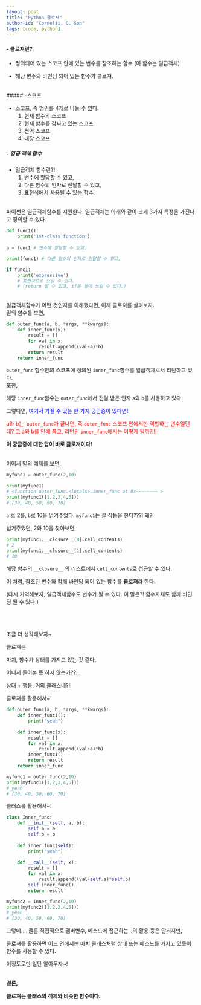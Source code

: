 ```yaml
---
layout: post
title: "Python 클로져"
author-id: "Cornelii. G. Son"
tags: [code, python]
---
```


#### - 클로져란?

- 정의되어 있는 스코프 안에 있는 변수를 참조하는 함수 (이 함수는 일급객체)

- 해당 변수와 바인딩 되어 있는 함수가 클로져.

<br>
##### -스코프

- 스코프, 즉 범위를 4개로 나눌 수 있다.
  1. 현재 함수의 스코프
  2. 현재 함수를 감싸고 있는 스코프
  3. 전역 스코프
  4. 내장 스코프

##### - 일급 객체 함수
- 일급객체 함수란?!
  1.  변수에 할당할 수 있고,
  2. 다른 함수의 인자로 전달할 수 있고,
  3. 표현식에서 사용될 수 있는 함수.

<br>
파이썬은 일급객체함수를 지원한다. 일급객체는 아래와 같이 크게 3가지 특정을 가진다고 정의할 수 있다. 


```python
def func1():
    print('1st-class function')
    
a = func1 # 변수에 할당할 수 있고,

print(func1) # 다른 함수의 인자로 전달할 수 있고,

if func1:
    print('expressive') 
    # 표현식으로 쓰일 수 있다. 
    # (return 될 수 있고, if문 등에 쓰일 수 있다.)
```

<br>
일급객체함수가 어떤 것인지를 이해했다면, 이제 클로져를 살펴보자.<br>
밑의 함수를 보면,

```python
def outer_func(a, b, *args, **kwargs):
    def inner_func(x):
        result = []
        for val in x:
            result.append((val+a)*b)
        return result
    return inner_func
```

`outer_func` 함수안의 스코프에 정의된 `inner_func`함수를 일급객체로서 리턴하고 있다. 
<br>또한,



해당 `inner_func`함수는 `outer_func`에서 전달 받은 인자 `a`와 `b`를 사용하고 있다.

그렇다면, <span style="color:blue;">여기서 가질 수 있는 한 가지 궁금증이 있다면!</span>

<span style="color:red;">a와 b는  `outer_func`가 끝나면, 즉 `outer_func` 스코프 안에서만 역할하는 변수일텐데? 그 a와 b를 안에 품고, 리턴된 `inner_func`에서는 어떻게 될까?!!!</span>

**이 궁금증에 대한 답이 바로 클로져이다!**


<br>
이어서 밑의 예제를 보면,

```python
myfunc1 = outer_func(2,10)

print(myfunc1)
# <function outer_func.<locals>.inner_func at 0x~~~~~~~~ >
print(myfunc1([1,2,3,4,5]))
# [30, 40, 50, 60, 70]
```

`a` 로 2를, `b`로 10을 넘겨주었다.  `myfunc1`는 잘 작동을 한다???! 왜?!

넘겨주었던, 2와 10을 찾아보면,

```python
print(myfunc1.__closure__[0].cell_contents)
# 2
print(myfunc1.__closure__[1].cell_contents)
# 10
```

해당 함수의 `__closure__` 의 리스트에서 `cell_contents`로 접근할 수 있다.



이 처럼, 참조된 변수와 함께 바인딩 되어 있는 함수를 **클로져**라 한다.

(다시 기억해보자, 일급객체함수도 변수가 될 수 있다. 이 말은?! 함수자체도 함께 바인딩 될 수 있다.)
<br><br><br><br>




조금 더 생각해보자~

클로져는

마치, 함수가 상태를 가지고 있는 것 같다.



어디서 들어본 듯 하지 않는가??...

상태 + 행동, 거의 클래스네?!!



클로져를 활용해서~!

```python
def outer_func(a, b, *args, **kwargs):
    def inner_func1():
        print("yeah")
    
    def inner_func(x):
        result = []
        for val in x:
            result.append((val+a)*b)
        inner_func1()
        return result
    return inner_func

myfunc1 = outer_func(2,10)
print(myfunc1([1,2,3,4,5]))
# yeah
# [30, 40, 50, 60, 70]
```



클래스를 활용해서~!

```python
class Inner_func:
    def __init__(self, a, b):
        self.a = a
        self.b = b
        
    def inner_func(self):
        print("yeah")
    
    def __call__(self, x):
        result = []
        for val in x:
            result.append((val+self.a)*self.b)
        self.inner_func()
        return result

myfunc2 = Inner_func(2,10)
print(myfunc2([1,2,3,4,5]))
# yeah
# [30, 40, 50, 60, 70]
```



그렇네.... 물론 직접적으로 멤버변수, 메소드에 접근하는 `.`의 활용 등은 안되지만,



클로져를 활용하면 어느 면에서는 마치 클래스처럼 상태 또는 메소드를 가지고 있듯이 함수를 사용할 수 있다.

이정도로만 일단 알아두자~!
<br>
<br>


**결론,**

**클로져는 클래스의 객체와 비슷한 함수이다.**
